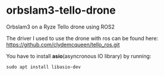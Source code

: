 # orbslam3-tello-drone

Orbslam3 on a Ryze Tello drone using ROS2 

The driver I used to use the drone with ros can be found here: https://github.com/clydemcqueen/tello_ros.git

You have to install **asio**(asyncronous IO library) by running:

```
sudo apt install libasio-dev
```